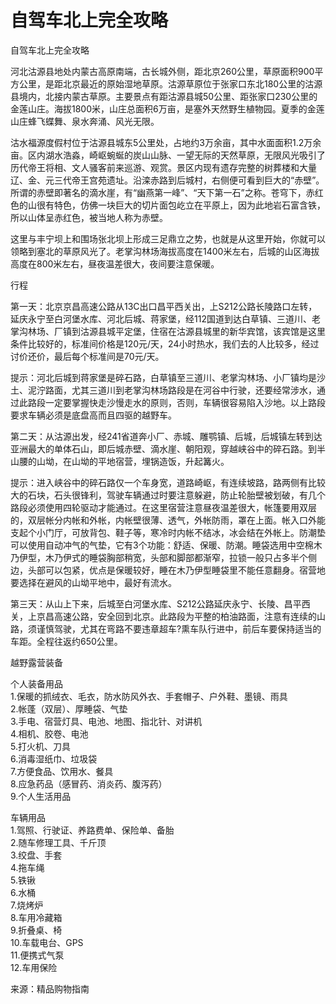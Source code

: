 # 自驾车北上完全攻略  
自驾车北上完全攻略  

河北沽源县地处内蒙古高原南端，古长城外侧，距北京260公里，草原面积900平方公里，是距北京最近的原始湿地草原。沽源草原位于张家口东北180公里的沽源县境内，北接内蒙古草原。主要景点有距沽源县城50公里、距张家口230公里的金莲山庄。海拔1800米，山庄总面积6万亩，是塞外天然野生植物园。夏季的金莲山庄蜂飞蝶舞、泉水奔涌、风光无限。  

沽水福源度假村位于沽源县城东5公里处，占地约3万余亩，其中水面面积1.2万余亩。区内湖水浩淼，崎岖蜿蜒的炭山山脉、一望无际的天然草原，无限风光吸引了历代帝王将相、文人骚客前来巡游、观赏。景区内现有遗存完整的树葬楼和大量辽、金、元三代帝王宫苑遗址。沿滦赤路到后城村，右侧便可看到巨大的“赤壁”。所谓的赤壁即著名的滴水崖，有“幽燕第一峰”、“天下第一石”之称。苍穹下，赤红色的山很有特色，仿佛一块巨大的切片面包屹立在平原上，因为此地岩石富含铁，所以山体呈赤红色，被当地人称为赤壁。  

这里与丰宁坝上和围场张北坝上形成三足鼎立之势，也就是从这里开始，你就可以领略到塞北的草原风光了。老掌沟林场海拔高度在1400米左右，后城的山区海拔高度在800米左右，昼夜温差很大，夜间要注意保暖。  

行程  

第一天：北京京昌高速公路从13C出口昌平西关出，上S212公路长陵路口左转，延庆永宁至白河堡水库、河北后城、蒋家堡，经112国道到达白草镇、三道川、老掌沟林场、厂镇到沽源县城平定堡，住宿在沽源县城里的新华宾馆，该宾馆是这里条件比较好的，标准间价格是120元/天，24小时热水，我们去的人比较多，经过讨价还价，最后每个标准间是70元/天。  

提示：河北后城到蒋家堡是碎石路，白草镇至三道川、老掌沟林场、小厂镇均是沙土、泥泞路面，尤其三道川到老掌沟林场路段是在河谷中行驶，还要经常涉水，通过此路段一定要掌握快走沙慢走水的原则，否则，车辆很容易陷入沙地。以上路段要求车辆必须是底盘高而且四驱的越野车。  

第二天：从沽源出发，经241省道奔小厂、赤城、雕鹗镇、后城，后城镇左转到达亚洲最大的单体石山，即后城赤壁、滴水崖、朝阳观，穿越峡谷中的碎石路。到半山腰的山坳，在山坳的平地宿营，埋锅造饭，升起篝火。  

提示：进入峡谷中的碎石路仅一个车身宽，道路崎岖，有连续坡路，路两侧有比较大的石块，石头很锋利，驾驶车辆通过时要注意躲避，防止轮胎壁被划破，有几个路段必须使用四轮驱动才能通过。在这里宿营注意昼夜温差很大，帐篷要用双层的，双层帐分内帐和外帐，内帐壁很薄、透气，外帐防雨，罩在上面。帐入口外能支起个小门厅，可放背包、鞋子等，寒冷时内帐不结冰，冰会结在外帐上。防潮垫可以使用自动冲气的气垫，它有3个功能：舒适、保暖、防潮。睡袋选用中空棉木乃伊型，木乃伊式的睡袋胸部稍宽，头部和脚部都渐窄，拉锁一般只占多半个侧边，头部可以包紧，优点是保暖较好，睡在木乃伊型睡袋里不能任意翻身。宿营地要选择在避风的山坳平地中，最好有流水。  

第三天：从山上下来，后城至白河堡水库、S212公路延庆永宁、长陵、昌平西关，上京昌高速公路，安全回到北京。此路段为平整的柏油路面，注意有连续的山路，须谨慎驾驶，尤其在弯路不要违章超车?熏车队行进中，前后车要保持适当的车距。全程往返约650公里。  

越野露营装备  

个人装备用品  
1.保暖的抓绒衣、毛衣，防水防风外衣、手套帽子、户外鞋、墨镜、雨具  
2.帐蓬（双层）、厚睡袋、气垫  
3.手电、宿营灯具、电池、地图、指北针、对讲机  
4.相机、胶卷、电池  
5.打火机、刀具  
6.消毒湿纸巾、垃圾袋  
7.方便食品、饮用水、餐具  
8.应急药品（感冒药、消炎药、腹泻药）  
9.个人生活用品  

车辆用品  
1.驾照、行驶证、养路费单、保险单、备胎  
2.随车修理工具、千斤顶  
3.绞盘、手套  
4.拖车绳  
5.铁锹  
6.水桶  
7.烧烤炉  
8.车用冷藏箱  
9.折叠桌、椅  
10.车载电台、GPS  
11.便携式气泵  
12.车用保险  

来源：精品购物指南  
